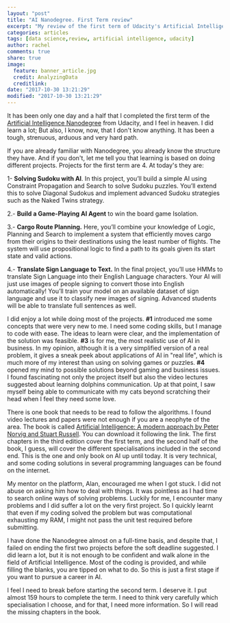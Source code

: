 ```yaml
---
layout: "post"
title: "AI Nanodegree. First Term review"
excerpt: "My review of the first term of Udacity's Artificial Intelligence Nanodegree."
categories: articles
tags: [data science,review, artificial intelligence, udacity]
author: rachel
comments: true
share: true
image:
  feature: banner_article.jpg
  credit: AnalyzingData
  creditlink:
date: "2017-10-30 13:21:29"
modified: "2017-10-30 13:21:29"
---
```


It has been only one day and a half that I completed the first term of the [Artificial Intelligence Nanodegree](https://www.udacity.com/ai) from Udacity, and I feel in heaven. I did learn a lot; But also, I know, now, that I don't know anything. It has been a tough, strenuous, arduous and very hard path.

If you are already familiar with Nanodegree, you already know the structure they have. And if you don't, let me tell you that learning is based on doing different projects.
Projects for the first term are 4. At today's they are:

  1- **Solving Sudoku with AI**. In this project, you’ll build a simple AI using Constraint Propagation and Search to solve Sudoku puzzles. You’ll extend this to solve Diagonal Sudokus and implement advanced Sudoku strategies such as the Naked Twins strategy.

  2.- **Build a Game-Playing AI Agent** to win the board game Isolation.

  3.- **Cargo Route Planning.** Here, you’ll combine your knowledge of Logic, Planning and Search to implement a system that efficiently moves cargo from their origins to their destinations using the least number of flights. The system will use propositional logic to find a path to its goals given its start state and valid actions.

  4.- **Translate Sign Language to Text.** In the final project, you’ll use HMMs to translate Sign Language into their English Language characters. Your AI will just use images of people signing to convert those into English automatically! You’ll train your model on an available dataset of sign language and use it to classify new images of signing. Advanced students will be able to translate full sentences as well.

I did enjoy a lot while doing most of the projects. **#1** introduced me some concepts that were very new to me. I need some coding skills, but I manage to code with ease. The ideas to learn were clear, and the implementation of the solution was feasible. **#3** is for me, the most realistic use of AI in business. In my opinion, although it is a very simplified version of a real problem, it gives a sneak peek about applications of AI in "real life", which is much more of my interest than using on solving games or puzzles.
**#4** opened my mind to possible solutions beyond gaming and business issues. I found fascinating not only the project itself but also the video lectures suggested about learning dolphins communication. Up at that point, I saw myself being able to communicate with my cats beyond scratching their head when I feel they need some love.

There is one book that needs to be read to follow the algorithms. I found video lectures and papers were not enough if you are a neophyte of the area.  The book is called [Artificial Intelligence: A modern approach by Peter Norvig and Stuart Russell](https://www.amazon.com/Artificial-Intelligence-Modern-Approach-3rd/dp/0136042597). You can download it following the link. The first chapters in the third edition cover the first term, and the second half of the book, I guess, will cover the different specialisations included in the second end. This is the one and only book on AI up until today. It is very technical, and some coding solutions in several programming languages can be found on the internet.

My mentor on the platform, Alan, encouraged me when I got stuck. I did not abuse on asking him how to deal with things. It was pointless as I had time to search online ways of solving problems. Luckily for me, I encounter many problems and I did suffer a lot on the very first project. So I quickly learnt that even if my coding solved the problem but was computational exhausting my RAM, I might not pass the unit test required before submitting.

I have done the Nanodegree almost on a full-time basis, and despite that, I failed on ending the first two projects before the soft deadline suggested. I did learn a lot, but it is not enough to be confident and walk alone in the field of Artificial Intelligence. Most of the coding is provided, and while filling the blanks, you are tipped on what to do. So this is just a first stage if you want to pursue a career in AI.

I feel I need to break before starting the second term. I deserve it. I put almost 159 hours to complete the term. I need to think very carefully which specialisation I choose, and for that, I need more information. So I will read the missing chapters in the book.
